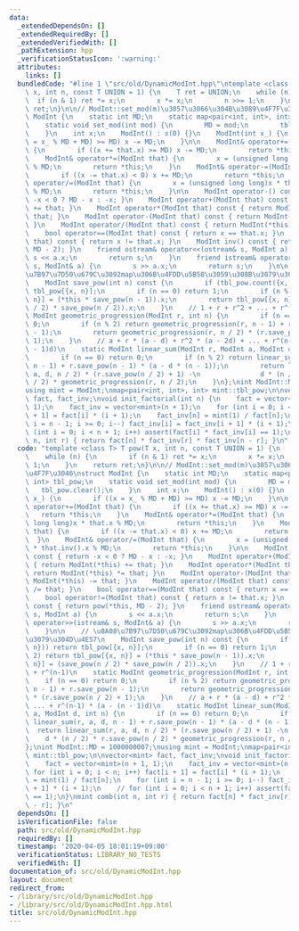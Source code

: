 ```yaml
---
data:
  _extendedDependsOn: []
  _extendedRequiredBy: []
  _extendedVerifiedWith: []
  _pathExtension: hpp
  _verificationStatusIcon: ':warning:'
  attributes:
    links: []
  bundledCode: "#line 1 \"src/old/DynamicModInt.hpp\"\ntemplate <class T> T pow(T\
    \ x, int n, const T UNION = 1) {\n    T ret = UNION;\n    while (n) {\n      \
    \  if (n & 1) ret *= x;\n        x *= x;\n        n >>= 1;\n    }\n    return\
    \ ret;\n}\n\n// ModInt::set_mod(m)\u3057\u3066\u304B\u3089\u4F7F\u3046\nstruct\
    \ ModInt {\n    static int MD;\n    static map<pair<int, int>, int> tbl_pow;\n\
    \    static void set_mod(int mod) {\n        MD = mod;\n        tbl_pow.clear();\n\
    \    }\n    int x;\n    ModInt() : x(0) {}\n    ModInt(int x_) {\n        if ((x\
    \ = x_ % MD + MD) >= MD) x -= MD;\n    }\n\n    ModInt& operator+=(ModInt that)\
    \ {\n        if ((x += that.x) >= MD) x -= MD;\n        return *this;\n    }\n\
    \    ModInt& operator*=(ModInt that) {\n        x = (unsigned long long)x * that.x\
    \ % MD;\n        return *this;\n    }\n    ModInt& operator-=(ModInt that) {\n\
    \        if ((x -= that.x) < 0) x += MD;\n        return *this;\n    }\n    ModInt&\
    \ operator/=(ModInt that) {\n        x = (unsigned long long)x * that.inv().x\
    \ % MD;\n        return *this;\n    }\n\n    ModInt operator-() const { return\
    \ -x < 0 ? MD - x : -x; }\n    ModInt operator+(ModInt that) const { return ModInt(*this)\
    \ += that; }\n    ModInt operator*(ModInt that) const { return ModInt(*this) *=\
    \ that; }\n    ModInt operator-(ModInt that) const { return ModInt(*this) -= that;\
    \ }\n    ModInt operator/(ModInt that) const { return ModInt(*this) /= that; }\n\
    \    bool operator==(ModInt that) const { return x == that.x; }\n    bool operator!=(ModInt\
    \ that) const { return x != that.x; }\n    ModInt inv() const { return pow(*this,\
    \ MD - 2); }\n    friend ostream& operator<<(ostream& s, ModInt a) {\n       \
    \ s << a.x;\n        return s;\n    }\n    friend istream& operator>>(istream&\
    \ s, ModInt& a) {\n        s >> a.x;\n        return s;\n    }\n\n    // \u8A08\
    \u7B97\u7D50\u679C\u3092map\u306B\u4FDD\u5B58\u3059\u308B\u3079\u304D\u4E57\n\
    \    ModInt save_pow(int n) const {\n        if (tbl_pow.count({x, n})) return\
    \ tbl_pow[{x, n}];\n        if (n == 0) return 1;\n        if (n % 2) return tbl_pow[{x,\
    \ n}] = (*this * save_pow(n - 1)).x;\n        return tbl_pow[{x, n}] = (save_pow(n\
    \ / 2) * save_pow(n / 2)).x;\n    }\n    // 1 + r + r^2 + ... + r^(n-1)\n    static\
    \ ModInt geometric_progression(ModInt r, int n) {\n        if (n == 0) return\
    \ 0;\n        if (n % 2) return geometric_progression(r, n - 1) + r.save_pow(n\
    \ - 1);\n        return geometric_progression(r, n / 2) * (r.save_pow(n / 2) +\
    \ 1);\n    }\n    // a + r * (a - d) + r^2 * (a - 2d) + ... + r^(n-1) * (a - (n\
    \ - 1)d)\n    static ModInt linear_sum(ModInt r, ModInt a, ModInt d, int n) {\n\
    \        if (n == 0) return 0;\n        if (n % 2) return linear_sum(r, a, d,\
    \ n - 1) + r.save_pow(n - 1) * (a - d * (n - 1));\n        return linear_sum(r,\
    \ a, d, n / 2) * (r.save_pow(n / 2) + 1) -\n               d * (n / 2) * r.save_pow(n\
    \ / 2) * geometric_progression(r, n / 2);\n    }\n};\nint ModInt::MD = 1000000007;\n\
    using mint = ModInt;\nmap<pair<int, int>, int> mint::tbl_pow;\n\nvector<mint>\
    \ fact, fact_inv;\nvoid init_factorial(int n) {\n    fact = vector<mint>(n + 1,\
    \ 1);\n    fact_inv = vector<mint>(n + 1);\n    for (int i = 0; i < n; i++) fact[i\
    \ + 1] = fact[i] * (i + 1);\n    fact_inv[n] = mint(1) / fact[n];\n    for (int\
    \ i = n - 1; i >= 0; i--) fact_inv[i] = fact_inv[i + 1] * (i + 1);\n    // for\
    \ (int i = 0; i < n + 1; i++) assert(fact[i] * fact_inv[i] == 1);\n}\nmint comb(int\
    \ n, int r) { return fact[n] * fact_inv[r] * fact_inv[n - r]; }\n"
  code: "template <class T> T pow(T x, int n, const T UNION = 1) {\n    T ret = UNION;\n\
    \    while (n) {\n        if (n & 1) ret *= x;\n        x *= x;\n        n >>=\
    \ 1;\n    }\n    return ret;\n}\n\n// ModInt::set_mod(m)\u3057\u3066\u304B\u3089\
    \u4F7F\u3046\nstruct ModInt {\n    static int MD;\n    static map<pair<int, int>,\
    \ int> tbl_pow;\n    static void set_mod(int mod) {\n        MD = mod;\n     \
    \   tbl_pow.clear();\n    }\n    int x;\n    ModInt() : x(0) {}\n    ModInt(int\
    \ x_) {\n        if ((x = x_ % MD + MD) >= MD) x -= MD;\n    }\n\n    ModInt&\
    \ operator+=(ModInt that) {\n        if ((x += that.x) >= MD) x -= MD;\n     \
    \   return *this;\n    }\n    ModInt& operator*=(ModInt that) {\n        x = (unsigned\
    \ long long)x * that.x % MD;\n        return *this;\n    }\n    ModInt& operator-=(ModInt\
    \ that) {\n        if ((x -= that.x) < 0) x += MD;\n        return *this;\n  \
    \  }\n    ModInt& operator/=(ModInt that) {\n        x = (unsigned long long)x\
    \ * that.inv().x % MD;\n        return *this;\n    }\n\n    ModInt operator-()\
    \ const { return -x < 0 ? MD - x : -x; }\n    ModInt operator+(ModInt that) const\
    \ { return ModInt(*this) += that; }\n    ModInt operator*(ModInt that) const {\
    \ return ModInt(*this) *= that; }\n    ModInt operator-(ModInt that) const { return\
    \ ModInt(*this) -= that; }\n    ModInt operator/(ModInt that) const { return ModInt(*this)\
    \ /= that; }\n    bool operator==(ModInt that) const { return x == that.x; }\n\
    \    bool operator!=(ModInt that) const { return x != that.x; }\n    ModInt inv()\
    \ const { return pow(*this, MD - 2); }\n    friend ostream& operator<<(ostream&\
    \ s, ModInt a) {\n        s << a.x;\n        return s;\n    }\n    friend istream&\
    \ operator>>(istream& s, ModInt& a) {\n        s >> a.x;\n        return s;\n\
    \    }\n\n    // \u8A08\u7B97\u7D50\u679C\u3092map\u306B\u4FDD\u5B58\u3059\u308B\
    \u3079\u304D\u4E57\n    ModInt save_pow(int n) const {\n        if (tbl_pow.count({x,\
    \ n})) return tbl_pow[{x, n}];\n        if (n == 0) return 1;\n        if (n %\
    \ 2) return tbl_pow[{x, n}] = (*this * save_pow(n - 1)).x;\n        return tbl_pow[{x,\
    \ n}] = (save_pow(n / 2) * save_pow(n / 2)).x;\n    }\n    // 1 + r + r^2 + ...\
    \ + r^(n-1)\n    static ModInt geometric_progression(ModInt r, int n) {\n    \
    \    if (n == 0) return 0;\n        if (n % 2) return geometric_progression(r,\
    \ n - 1) + r.save_pow(n - 1);\n        return geometric_progression(r, n / 2)\
    \ * (r.save_pow(n / 2) + 1);\n    }\n    // a + r * (a - d) + r^2 * (a - 2d) +\
    \ ... + r^(n-1) * (a - (n - 1)d)\n    static ModInt linear_sum(ModInt r, ModInt\
    \ a, ModInt d, int n) {\n        if (n == 0) return 0;\n        if (n % 2) return\
    \ linear_sum(r, a, d, n - 1) + r.save_pow(n - 1) * (a - d * (n - 1));\n      \
    \  return linear_sum(r, a, d, n / 2) * (r.save_pow(n / 2) + 1) -\n           \
    \    d * (n / 2) * r.save_pow(n / 2) * geometric_progression(r, n / 2);\n    }\n\
    };\nint ModInt::MD = 1000000007;\nusing mint = ModInt;\nmap<pair<int, int>, int>\
    \ mint::tbl_pow;\n\nvector<mint> fact, fact_inv;\nvoid init_factorial(int n) {\n\
    \    fact = vector<mint>(n + 1, 1);\n    fact_inv = vector<mint>(n + 1);\n   \
    \ for (int i = 0; i < n; i++) fact[i + 1] = fact[i] * (i + 1);\n    fact_inv[n]\
    \ = mint(1) / fact[n];\n    for (int i = n - 1; i >= 0; i--) fact_inv[i] = fact_inv[i\
    \ + 1] * (i + 1);\n    // for (int i = 0; i < n + 1; i++) assert(fact[i] * fact_inv[i]\
    \ == 1);\n}\nmint comb(int n, int r) { return fact[n] * fact_inv[r] * fact_inv[n\
    \ - r]; }\n"
  dependsOn: []
  isVerificationFile: false
  path: src/old/DynamicModInt.hpp
  requiredBy: []
  timestamp: '2020-04-05 18:01:19+09:00'
  verificationStatus: LIBRARY_NO_TESTS
  verifiedWith: []
documentation_of: src/old/DynamicModInt.hpp
layout: document
redirect_from:
- /library/src/old/DynamicModInt.hpp
- /library/src/old/DynamicModInt.hpp.html
title: src/old/DynamicModInt.hpp
---
```

